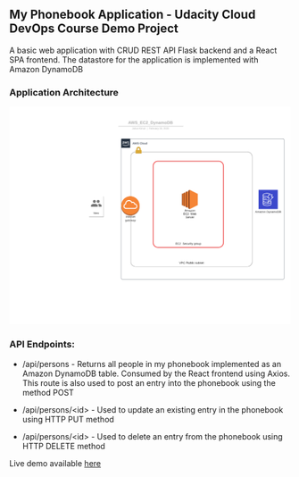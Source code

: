 ## My Phonebook Application - Udacity Cloud DevOps Course Demo Project

A basic web application with CRUD REST API Flask backend and a React SPA frontend. The datastore 
for the application is implemented with Amazon DynamoDB

### Application Architecture
![AWS Diagram](AWS_EC2_DynamoDB.png)

### API Endpoints:

* /api/persons -  Returns all people in my phonebook implemented as an Amazon DynamoDB table. Consumed by the React frontend using Axios. This route is also used to post an entry into the phonebook using the method POST

* /api/persons/&lt;id&gt; - Used to update an existing entry in the phonebook using HTTP PUT method

* /api/persons/&lt;id&gt; - Used to delete an entry from the phonebook using HTTP DELETE method

Live demo available [here](http://ec2-54-167-252-171.compute-1.amazonaws.com/)

